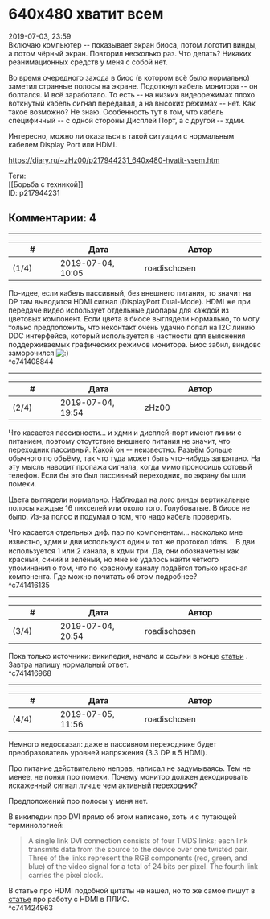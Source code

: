 640x480 хватит всем
===================

  
2019-07-03, 23:59  
 Включаю компьютер -- показывает экран биоса, потом логотип винды, а потом чёрный экран. Повторил несколько раз. Что делать? Никаких реанимационных средств у меня с собой нет.   
   
 Во время очередного захода в биос (в котором всё было нормально) заметил странные полосы на экране. Подоткнул кабель монитора -- он болтался. И всё заработало. То есть -- на низких видеорежимах плохо воткнутый кабель сигнал передавал, а на высоких режимах -- нет. Как такое возможно? Не знаю. Особенность тут в том, что кабель специфичный -- с одной стороны Дисплей Порт, а с другой -- хдми.   
   
 Интересно, можно ли оказаться в такой ситуации с нормальным кабелем Display Port или HDMI.   
  
<https://diary.ru/~zHz00/p217944231_640x480-hvatit-vsem.htm>  
  
Теги:  
[[Борьба с техникой]]  
ID: p217944231  


Комментарии: 4
--------------

  


---



|         #         |              Дата              |                     Автор                     |           ID           |
| --- | --- | --- | --- |
| (1/4) | 2019-07-04, 10:05 | roadischosen | c741408844 |

  
 По-идее, если кабель пассивный, без внешнего питания, то значит на DP там выводится HDMI сигнал (DisplayPort Dual-Mode). HDMI же при передаче видео использует отдельные дифпары для каждой из цветовых компонент. Если цвета в биосе выглядели нормально, то могу только предположить, что неконтакт очень удачно попал на I2C линию DDC интерфейса, который используется в частности для выяснения поддерживаемых графических режимов монитора. Биос забил, виндовс заморочился ![:)](http://static.diary.ru/picture/3.gif)   
 ^c741408844

---



|         #         |              Дата              |                     Автор                     |           ID           |
| --- | --- | --- | --- |
| (2/4) | 2019-07-04, 19:54 | zHz00 | c741416135 |

  
 Что касается пассивности... и хдми и дисплей-порт имеют линии с питанием, поэтому отсутствие внешнего питания не значит, что переходник пассивный. Какой он -- неизвестно. Разъём больше обычного по объёму, так что туда может быть что-нибудь запрятано. На эту мысль наводит пропажа сигнала, когда мимо проносишь сотовый телефон. Если бы это был пассивный переходник, по экрану бы шли помехи.   
   
 Цвета выглядели нормально. Наблюдал на лого винды вертикальные полосы каждые 16 пикселей или около того. Голубоватые. В биосе не было. Из-за полос и подумал о том, что надо кабель проверить.   
   
 Что касается отдельных диф. пар по компонентам... насколько мне известно, хдми и дви используют один и тот же протокол tdms.　В дви используется 1 или 2 канала, в хдми три. Да, они обозначетны как красный, синий и зелёный, но мне не удалось найти чёткого упоминания о том, что по красному каналу подаётся только красная компонента. Где можно почитать об этом подробнее?   
 ^c741416135

---



|         #         |              Дата              |                     Автор                     |           ID           |
| --- | --- | --- | --- |
| (3/4) | 2019-07-04, 20:54 | roadischosen | c741416968 |

  
 Пока только источники: википедия, начало и ссылки в конце  [статьи](https://www.fpga4fun.com/HDMI.html)  . Завтра напишу нормальный ответ.   
 ^c741416968

---



|         #         |              Дата              |                     Автор                     |           ID           |
| --- | --- | --- | --- |
| (4/4) | 2019-07-05, 11:56 | roadischosen | c741424963 |

  
 Немного недосказал: даже в пассивном переходнике будет преобразователь уровней напряжения (3.3 DP в 5 HDMI).   
   
 Про питание действительно неправ, написал не задумываясь. Тем не менее, не понял про помехи. Почему монитор должен декодировать искаженный сигнал лучше чем активный переходник?   
   
 Предположений про полосы у меня нет.   
   
 В википедии про DVI прямо об этом написано, хоть и с путающей терминологией:   
 
>  A single link DVI connection consists of four TMDS links; each link transmits data from the source to the device over one twisted pair. Three of the links represent the RGB components (red, green, and blue) of the video signal for a total of 24 bits per pixel. The fourth link carries the pixel clock. 

   
 В статье про HDMI подобной цитаты не нашел, но то же самое пишут в  [статье](https://www.fpga4fun.com/HDMI.html)  про работу с HDMI в ПЛИС.   
 ^c741424963